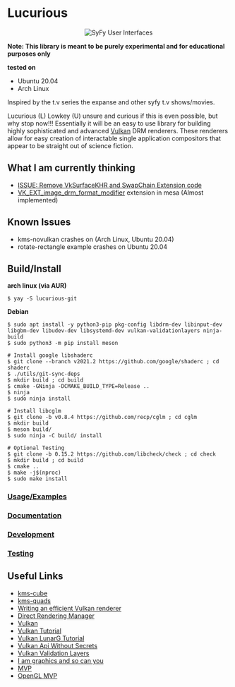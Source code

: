 # Lucurious
[//]: <> (GIF taken from https://gmunk.com/OBLIVION-GFX)
<p align="center"><img src="https://github.com/EasyIP2023/lucurious/blob/development/OBLVN_GFX_CHAN_01.gif" alt="SyFy User Interfaces"></p
[![License](https://img.shields.io/badge/license-MIT-brightgreen.svg)](#license)

**Note: This library is meant to be purely experimental and for educational purposes only**

**tested on**
  * Ubuntu 20.04
  * Arch Linux

Inspired by the t.v series the expanse and other syfy t.v shows/movies.

Lucurious (L) Lowkey (U) unsure and curious if this is even possible, but why stop now!!! Essentially it will be an easy to use library for building highly
sophisticated and advanced [Vulkan](https://www.khronos.org/vulkan/) DRM renderers. These renderers allow for easy creation of interactable single application
compositors that appear to be straight out of science fiction.

## What I am currently thinking
* [ISSUE: Remove VkSurfaceKHR and SwapChain Extension code](https://github.com/EasyIP2023/lucurious/issues/40)
* [VK_EXT_image_drm_format_modifier](https://gitlab.freedesktop.org/mesa/mesa/-/merge_requests/1466) extension in mesa (Almost implemented)

## Known Issues
* kms-novulkan crashes on (Arch Linux, Ubuntu 20.04)
* rotate-rectangle example crashes on Ubuntu 20.04

## Build/Install

**arch linux (via AUR)**
```
$ yay -S lucurious-git
```

**Debian**
```
$ sudo apt install -y python3-pip pkg-config libdrm-dev libinput-dev libgbm-dev libudev-dev libsystemd-dev vulkan-validationlayers ninja-build
$ sudo python3 -m pip install meson

# Install google libshaderc
$ git clone --branch v2021.2 https://github.com/google/shaderc ; cd shaderc
$ ./utils/git-sync-deps
$ mkdir build ; cd build
$ cmake -GNinja -DCMAKE_BUILD_TYPE=Release ..
$ ninja
$ sudo ninja install

# Install libcglm
$ git clone -b v0.8.4 https://github.com/recp/cglm ; cd cglm
$ mkdir build
$ meson build/
$ sudo ninja -C build/ install

# Optional Testing
$ git clone -b 0.15.2 https://github.com/libcheck/check ; cd check
$ mkdir build ; cd build
$ cmake ..
$ make -j$(nproc)
$ sudo make install
```

### [Usage/Examples](https://github.com/EasyIP2023/lucurious-examples/)
### [Documentation](https://github.com/EasyIP2023/lucurious-docs/)
### [Development](https://github.com/EasyIP2023/lucurious/tree/development/src)
### [Testing](https://github.com/EasyIP2023/lucurious/tree/development/tests)

## Useful Links
* [kms-cube](https://gitlab.freedesktop.org/mesa/kmscube)
* [kms-quads](https://gitlab.freedesktop.org/daniels/kms-quads)
* [Writing an efficient Vulkan renderer](https://zeux.io/2020/02/27/writing-an-efficient-vulkan-renderer/)
* [Direct Rendering Manager](https://dri.freedesktop.org/wiki/DRM/)
* [Vulkan](https://vulkan.lunarg.com)
* [Vulkan Tutorial](https://vulkan-tutorial.com/)
* [Vulkan LunarG Tutorial](https://vulkan.lunarg.com/doc/sdk/1.2.141.2/linux/tutorial/html/index.html)
* [Vulkan Api Without Secrets](https://software.intel.com/en-us/articles/api-without-secrets-introduction-to-vulkan-part-1)
* [Vulkan Validation Layers](https://gpuopen.com/using-the-vulkan-validation-layers/)
* [I am graphics and so can you](https://www.fasterthan.life/blog/2017/7/12/i-am-graphics-and-so-can-you-part-3-breaking-ground)
* [MVP](https://jsantell.com/model-view-projection)
* [OpenGL MVP](https://www.opengl-tutorial.org/beginners-tutorials/tutorial-3-matrices/)
